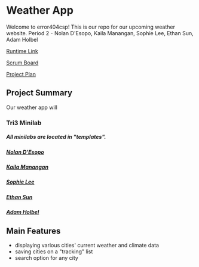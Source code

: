 # Weather App
Welcome to error404csp! This is our repo for our upcoming weather website.
Period 2 - Nolan D'Esopo, Kaila Manangan, Sophie Lee, Ethan Sun, Adam Holbel

[Runtime Link](/)

[Scrum Board](https://github.com/error404csp/weather/projects/1)

[Project Plan](https://docs.google.com/document/d/198r8o5Rhn9HF1gURlcYtmXif4h5XTN45CRm51yuZeDY/edit)

## Project Summary
Our weather app will 

### Tri3 Minilab
##### All minilabs are located in "templates".
##### [Nolan D'Esopo](/)
##### [Kaila Manangan](/)
##### [Sophie Lee](/)
##### [Ethan Sun](/)
##### [Adam Holbel](/)

## Main Features
- displaying various cities' current weather and climate data
- saving cities on a "tracking" list
- search option for any city
